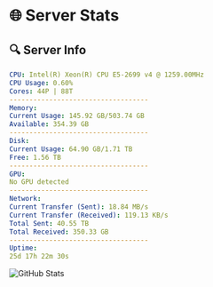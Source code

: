 # 🌐 Server Stats
## 🔍 Server Info
```yaml
CPU: Intel(R) Xeon(R) CPU E5-2699 v4 @ 1259.00MHz
CPU Usage: 0.60%
Cores: 44P | 88T
-----------------------------------
Memory:
Current Usage: 145.92 GB/503.74 GB
Available: 354.39 GB
-----------------------------------
Disk:
Current Usage: 64.90 GB/1.71 TB
Free: 1.56 TB
-----------------------------------
GPU:
No GPU detected
-----------------------------------
Network:
Current Transfer (Sent): 18.84 MB/s
Current Transfer (Received): 119.13 KB/s
Total Sent: 40.55 TB
Total Received: 350.33 GB
-----------------------------------
Uptime:
25d 17h 22m 30s
```
![GitHub Stats](https://img.shields.io/badge/Updated-2025-04-02_14:45:19-blue)